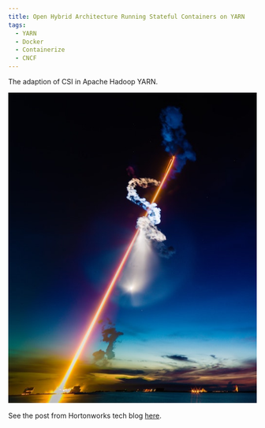 ```yaml
---
title: Open Hybrid Architecture Running Stateful Containers on YARN
tags:
  - YARN
  - Docker
  - Containerize
  - CNCF
---
```

The adaption of CSI in Apache Hadoop YARN.

![Rocket](/assets/rocket.jpeg "Rocket")

<!--more-->

See the post from Hortonworks tech blog [here](https://blog.cloudera.com/open-hybrid-architecture-running-stateful-containers-on-yarn/).
